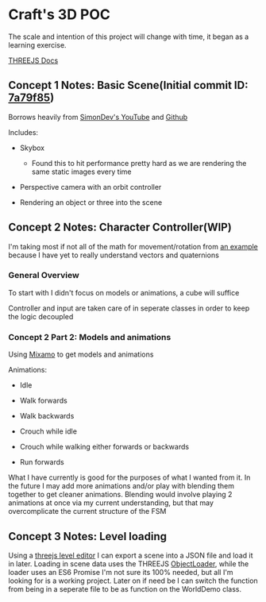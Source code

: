 # Craft's 3D POC

The scale and intention of this project will change with time, it began as a learning exercise.

[THREEJS Docs](https://threejs.org/docs/index.html)

## Concept 1 Notes: Basic Scene(Initial commit ID: [7a79f85](https://github.com/Craft485/3D/commit/7a79f85fe0dfbe9b6a256460fa55e5a56d2afd7e))

Borrows heavily from [SimonDev's YouTube](https://www.youtube.com/channel/UCEwhtpXrg5MmwlH04ANpL8A) and [Github](https://github.com/simondevyoutube/ThreeJS_Tutorial_BasicWorld)

Includes:

- Skybox

  - Found this to hit performance pretty hard as we are rendering the same static images every time

- Perspective camera with an orbit controller

- Rendering an object or three into the scene

## Concept 2 Notes: Character Controller(WIP)

I'm taking most if not all of the math for movement/rotation from [an example](https://github.com/simondevyoutube/ThreeJS_Tutorial_CharacterController) because I have yet to really understand vectors and quaternions

### General Overview

To start with I didn't focus on models or animations, a cube will suffice

Controller and input are taken care of in seperate classes in order to keep the logic decoupled

### Concept 2 Part 2: Models and animations

Using [Mixamo](https://www.mixamo.com) to get models and animations

Animations:

- Idle

- Walk forwards

- Walk backwards

- Crouch while idle

- Crouch while walking either forwards or backwards

- Run forwards

What I have currently is good for the purposes of what I wanted from it.
In the future I may add more animations and/or play with blending them together to get cleaner animations.
Blending would involve playing 2 animations at once via my current understanding, but that may overcomplicate the current structure of the FSM

## Concept 3 Notes: Level loading

Using a [threejs level editor](https://threejs.org/editor/) I can export a scene into a JSON file and load it in later.
Loading in scene data uses the THREEJS [ObjectLoader](https://threejs.org/docs/index.html#api/en/loaders/ObjectLoader), while the loader uses an ES6 Promise I'm not sure its 100% needed, but all I'm looking for is a working project.
Later on if need be I can switch the function from being in a seperate file to be as function on the WorldDemo class.
